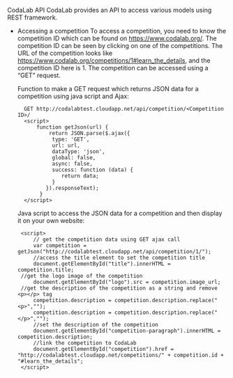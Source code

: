 CodaLab API
CodaLab provides an API to access various models using REST framework. 
* Accessing a competition
  To access a competition, you need to know the competition ID which can be found on https://www.codalab.org/. 
  The competition ID can be seen by clicking on one of the competitions. The URL of the competition looks like https://www.codalab.org/competitions/1#learn_the_details, and the competition ID here is 1. The competition can be accessed using a “GET” request. 

  Function to make a GET request which returns JSON data for a competition using java script and Ajax:
  ```
    GET http://codalabtest.cloudapp.net/api/competition/<Competition ID>/
    <script>
        function getJson(url) {
            return JSON.parse($.ajax({
             type: 'GET',
             url: url,
             dataType: 'json',
             global: false,
             async: false,
             success: function (data) {
                return data;
             }
           }).responseText);
         }
    </script> 
   ``` 
    Java script to access the JSON data for a competition and then display it on your own website:
   ```
    <script>	
        // get the competition data using GET ajax call
        var competition = getJson("http://codalabtest.cloudapp.net/api/competition/1/");
        //access the title element to set the competition title	
        document.getElementById("title").innerHTML = competition.title;
	//get the logo image of the competition
        document.getElementById("logo").src = competition.image_url;
	//get the description of the competition as a string and remove <p></p> tag
        competition.description = competition.description.replace("<p>","");   
        competition.description = competition.description.replace("</p>",""); 
        //set the description of the competition
        document.getElementById("competition-paragraph").innerHTML = competition.description;
        //link the competition to CodaLab
        document.getElementById("competition").href = "http://codalabtest.cloudapp.net/competitions/" + competition.id + "#learn_the_details";
    </script>
  ```